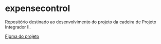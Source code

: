 # expensecontrol
Repositório destinado ao desenvolvimento do projeto da cadeira de Projeto Integrador II.

[Figma do projeto](https://www.figma.com/file/TbnCqNu1eN8Y8Am3upRYmB/Untitled?type=design&node-id=0-1&mode=design)
